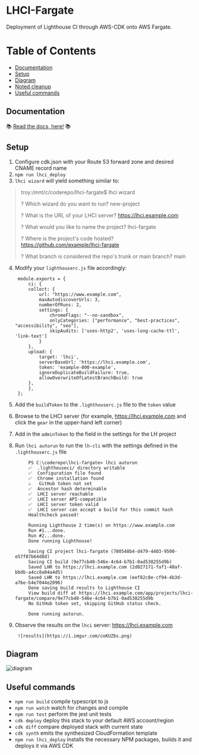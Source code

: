 # LHCI-Fargate

Deployment of Lighthouse CI through AWS-CDK onto AWS Fargate.

# Table of Contents
- [Documentation](#documentation)
- [Setup](#setup)
- [Diagram](#diagram)
- [Noted cleanup](#noted-cleanup)
- [Useful commands](#useful-commands)

## Documentation
📚 [Read the docs, here!](https://troydieter.github.io/lhci-fargate/) 📚

## Setup
1. Configure cdk.json with your Route 53 forward zone and desired CNAME record name
2. `npm run lhci_deploy`
3. `lhci wizard` will yield something similar to:

> troy:/mnt/c/coderepo/lhci-fargate$ lhci wizard
>
> ? Which wizard do you want to run? new-project
>
> ? What is the URL of your LHCI server? https://lhci.example.com
>
> ? What would you like to name the project? lhci-fargate
>
> ? Where is the project's code hosted? https://github.com/example/lhci-fargate
>
> ? What branch is considered the repo's trunk or main branch? main

4. Modify your `lighthouserc.js` file accordingly:

        module.exports = {
            ci: {
            collect: {
                url: "https://www.example.com",
                maxAutodiscoverUrls: 3,
                numberOfRuns: 2,
                settings: {
                    chromeFlags: "--no-sandbox",
                    onlyCategories: ["performance", "best-practices", "accessibility", "seo"],
                    skipAudits: ['uses-http2', 'uses-long-cache-ttl', 'link-text']
                }
            },
            upload: {
                target: 'lhci',
                serverBaseUrl: 'https://lhci.example.com',
                token: 'example-000-example',
                ignoreDuplicateBuildFailure: true,
                allowOverwriteOfLatestBranchBuild: true
            },
            },
        };
5. Add the `buildToken` to the `.lighthouserc.js` file to the `token` value
6. Browse to the LHCI server (for example, https://lhci.example.com and click the `gear` in the upper-hand left corner)
7. Add in the `adminToken` to the field in the settings for the LH project
8. Run `lhci autorun` to run the `lh-cli` with the settings defined in the `.lighthouserc.js` file

            PS C:\coderepo\lhci-fargate> lhci autorun
            ✅  .lighthouseci/ directory writable
            ✅  Configuration file found
            ✅  Chrome installation found
            ⚠️   GitHub token not set
            ✅  Ancestor hash determinable
            ✅  LHCI server reachable
            ✅  LHCI server API-compatible
            ✅  LHCI server token valid
            ✅  LHCI server can accept a build for this commit hash
            Healthcheck passed!

            Running Lighthouse 2 time(s) on https://www.example.com
            Run #1...done.
            Run #2...done.
            Done running Lighthouse!

            Saving CI project lhci-fargate (780548b4-d479-4403-9500-e57f87b64d8d)
            Saving CI build (9e77cb40-546e-4c64-b7b1-0ad538255d9b)
            Saved LHR to https://lhci.example.com (2d027171-faf1-40af-bbdb-a4cc8a04a4d5)
            Saved LHR to https://lhci.example.com (eef82c8e-cf94-4b3d-a76e-b4e7044e2096)
            Done saving build results to Lighthouse CI
            View build diff at https://lhci.example.com/app/projects/lhci-fargate/compare/9e77cb40-546e-4c64-b7b1-0ad538255d9b
            No GitHub token set, skipping GitHub status check.

            Done running autorun.
    
9. Observe the results on the `lhci` server: https://lhci.example.com

        ![results](https://i.imgur.com/coKUZbs.png)
## Diagram
![diagram](https://i.imgur.com/OcZkkr2.png)

## Useful commands

* `npm run build`   compile typescript to js
* `npm run watch`   watch for changes and compile
* `npm run test`    perform the jest unit tests
* `cdk deploy`      deploy this stack to your default AWS account/region
* `cdk diff`        compare deployed stack with current state
* `cdk synth`       emits the synthesized CloudFormation template
* `npm run lhci_deploy`       installs the necessary NPM packages, builds it and deploys it via AWS CDK
